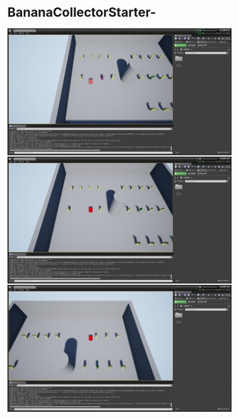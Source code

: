 # BananaCollectorStarter-
![alt text](https://github.com/WINikolaev/BananaCollectorStarter-/blob/master/Screenshots/ScreenShot00000.png)
![alt text](https://github.com/WINikolaev/BananaCollectorStarter-/blob/master/Screenshots/ScreenShot00001.png)
![alt text](https://github.com/WINikolaev/BananaCollectorStarter-/blob/master/Screenshots/ScreenShot00002.png)
